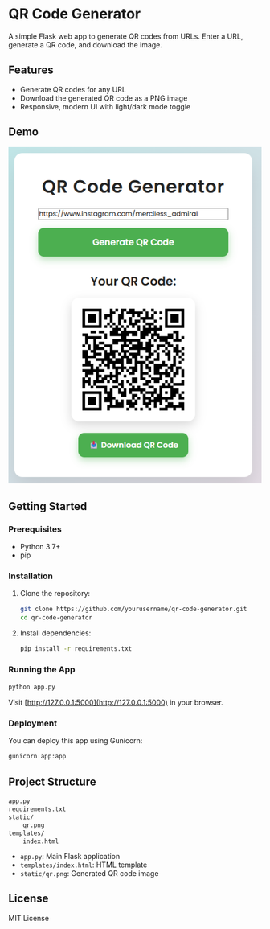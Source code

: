 # QR Code Generator

A simple Flask web app to generate QR codes from URLs. Enter a URL, generate a QR code, and download the image.

## Features

- Generate QR codes for any URL
- Download the generated QR code as a PNG image
- Responsive, modern UI with light/dark mode toggle

## Demo

![Screenshot](static/qr.png)

## Getting Started

### Prerequisites

- Python 3.7+
- pip

### Installation

1. Clone the repository:

   ```sh
   git clone https://github.com/yourusername/qr-code-generator.git
   cd qr-code-generator
   ```

2. Install dependencies:

   ```sh
   pip install -r requirements.txt
   ```

### Running the App

```sh
python app.py
```

Visit [http://127.0.0.1:5000](http://127.0.0.1:5000) in your browser.

### Deployment

You can deploy this app using Gunicorn:

```sh
gunicorn app:app
```

## Project Structure

```
app.py
requirements.txt
static/
    qr.png
templates/
    index.html
```

- `app.py`: Main Flask application
- `templates/index.html`: HTML template
- `static/qr.png`: Generated QR code image

## License

MIT License

